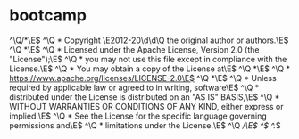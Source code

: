 # bootcamp


^\Q/*\E$
^\Q * Copyright \E2012-20\d\d\Q the original author or authors.\E$
^\Q *\E$
^\Q * Licensed under the Apache License, Version 2.0 (the "License");\E$
^\Q * you may not use this file except in compliance with the License.\E$
^\Q * You may obtain a copy of the License at\E$
^\Q *\E$
^\Q *      https://www.apache.org/licenses/LICENSE-2.0\E$
^\Q *\E$
^\Q * Unless required by applicable law or agreed to in writing, software\E$
^\Q * distributed under the License is distributed on an "AS IS" BASIS,\E$
^\Q * WITHOUT WARRANTIES OR CONDITIONS OF ANY KIND, either express or implied.\E$
^\Q * See the License for the specific language governing permissions and\E$
^\Q * limitations under the License.\E$
^\Q */\E$
^$
^.*$


